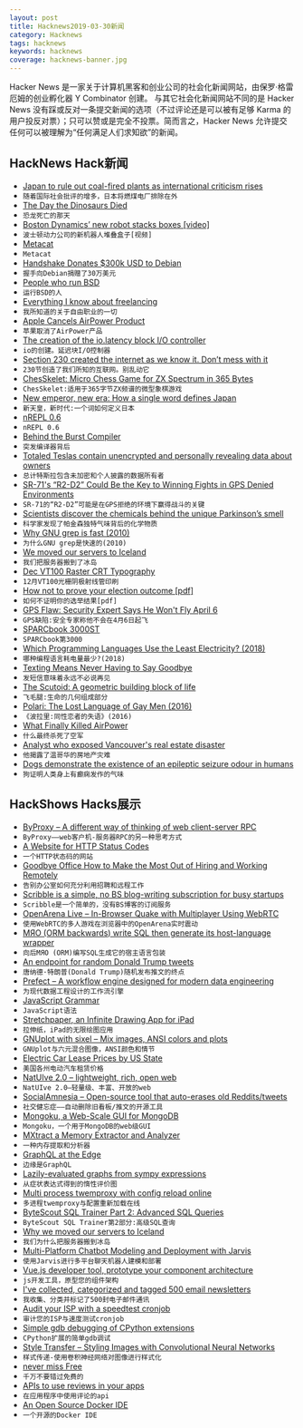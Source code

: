 ```yaml
---
layout: post
title: Hacknews2019-03-30新闻
category: Hacknews
tags: hacknews
keywords: hacknews
coverage: hacknews-banner.jpg
---
```


Hacker News 是一家关于计算机黑客和创业公司的社会化新闻网站，由保罗·格雷厄姆的创业孵化器 Y Combinator 创建。
与其它社会化新闻网站不同的是 Hacker News 没有踩或反对一条提交新闻的选项（不过评论还是可以被有足够 Karma 的用户投反对票）；只可以赞或是完全不投票。简而言之，Hacker News 允许提交任何可以被理解为“任何满足人们求知欲”的新闻。

## HackNews Hack新闻


- [Japan to rule out coal-fired plants as international criticism rises](http://www.asahi.com/ajw/articles/AJ201903280066.html)
- `随着国际社会批评的增多，日本将燃煤电厂排除在外`
- [The Day the Dinosaurs Died](https://www.newyorker.com/magazine/2019/04/08/the-day-the-dinosaurs-died)
- `恐龙死亡的那天`
- [Boston Dynamics’ new robot stacks boxes [video]](https://www.youtube.com/watch?v=5iV_hB08Uns)
- `波士顿动力公司的新机器人堆叠盒子[视频]`
- [Metacat](http://science.slc.edu/~jmarshall/metacat/)
- `Metacat`
- [Handshake Donates $300k USD to Debian](https://www.debian.org/News/2019/20190329)
- `握手向Debian捐赠了30万美元`
- [People who run BSD](https://runbsd.info/)
- `运行BSD的人`
- [Everything I know about freelancing](https://andyadams.org/everything-i-know-about-freelancing/)
- `我所知道的关于自由职业的一切`
- [Apple Cancels AirPower Product](https://techcrunch.com/2019/03/29/apple-cancels-airpower-product-citing-inability-to-meet-its-high-standards-for-hardware/)
- `苹果取消了AirPower产品`
- [The creation of the io.latency block I/O controller](https://lwn.net/Articles/782876/)
- `io的创建。延迟块I/O控制器`
- [Section 230 created the internet as we know it. Don’t mess with it](https://www.latimes.com/opinion/op-ed/la-oe-kosseff-section-230-internet-20190329-story.html)
- `230节创造了我们所知的互联网。别乱动它`
- [ChesSkelet: Micro Chess Game for ZX Spectrum in 365 Bytes](http://chesskelet.x10host.com/)
- `ChesSkelet:适用于365字节ZX频谱的微型象棋游戏`
- [New emperor, new era: How a single word defines Japan](https://www.bbc.co.uk/news/world-asia-47729398)
- `新天皇，新时代:一个词如何定义日本`
- [nREPL 0.6](https://metaredux.com/posts/2019/03/29/nrepl-0-6.html)
- `nREPL 0.6`
- [Behind the Burst Compiler](https://xoofx.com/blog/2019/03/28/behind-the-burst-compiler/)
- `突发编译器背后`
- [Totaled Teslas contain unencrypted and personally revealing data about owners](https://www.cnbc.com/2019/03/29/tesla-model-3-keeps-data-like-crash-videos-location-phone-contacts.html)
- `总计特斯拉包含未加密和个人披露的数据所有者`
- [SR-71&#39;s “R2-D2” Could Be the Key to Winning Fights in GPS Denied Environments](https://www.thedrive.com/the-war-zone/17207/sr-71s-r2-d2-could-be-the-key-to-winning-future-fights-in-gps-denied-environments)
- `SR-71的“R2-D2”可能是在GPS拒绝的环境下赢得战斗的关键`
- [Scientists discover the chemicals behind the unique Parkinson’s smell](https://www.economist.com/science-and-technology/2019/03/30/scientists-discover-the-chemicals-behind-the-unique-parkinsons-smell)
- `科学家发现了帕金森独特气味背后的化学物质`
- [Why GNU grep is fast (2010)](https://lists.freebsd.org/pipermail/freebsd-current/2010-August/019310.html)
- `为什么GNU grep是快速的(2010)`
- [We moved our servers to Iceland](https://blog.simpleanalytics.io/why-we-moved-our-servers-to-iceland)
- `我们把服务器搬到了冰岛`
- [Dec VT100 Raster CRT Typography](https://www.masswerk.at/nowgobang/2019/dec-crt-typography)
- `12月VT100光栅阴极射线管印刷`
- [How not to prove your election outcome [pdf]](https://people.eng.unimelb.edu.au/vjteague/HowNotToProveElectionOutcome.pdf)
- `如何不证明你的选举结果[pdf]`
- [GPS Flaw: Security Expert Says He Won&#39;t Fly April 6](https://www.tomsguide.com/us/gps-mini-y2k-rsa2019,news-29583.html)
- `GPS缺陷:安全专家称他不会在4月6日起飞`
- [SPARCbook 3000ST](http://triosdevelopers.com/jason.eckert/blog/Entries/2019/3/14_SPARCbook_3000ST_-_The_coolest_90s_laptop.html)
- `SPARCbook第3000`
- [Which Programming Languages Use the Least Electricity? (2018)](https://thenewstack.io/which-programming-languages-use-the-least-electricity)
- `哪种编程语言耗电量最少?(2018)`
- [Texting Means Never Having to Say Goodbye](https://slate.com/technology/2019/03/texting-slack-internet-conversation-goodbye.html)
- `发短信意味着永远不必说再见`
- [The Scutoid: A geometric building block of life](http://chalkdustmagazine.com/blog/the-scutoid-a-geometric-building-block-of-life/)
- `飞毛腿:生命的几何组成部分`
- [Polari: The Lost Language of Gay Men (2016)](https://www.lancaster.ac.uk/staff/bakerjp/polari/home.htm)
- `《波拉里:同性恋者的失语》(2016)`
- [What Finally Killed AirPower](https://ifixit.org/blog/14883/what-finally-killed-airpower/)
- `什么最终杀死了空军`
- [Analyst who exposed Vancouver&#39;s real estate disaster](https://www.macleans.ca/economy/realestateeconomy/andy-yan-the-analyst-who-exposed-vancouvers-real-estate-disaster/)
- `他揭露了温哥华的房地产灾难`
- [Dogs demonstrate the existence of an epileptic seizure odour in humans](https://www.nature.com/articles/s41598-019-40721-4)
- `狗证明人类身上有癫痫发作的气味`


## HackShows Hacks展示

- [ ByProxy – A different way of thinking of web client-server RPC](https://github.com/pshihn/byproxy)
- `ByProxy——web客户机-服务器RPC的另一种思考方式`
- [ A Website for HTTP Status Codes](https://statuses.now.sh/)
- `一个HTTP状态码的网站`
- [ Goodbye Office How to Make the Most Out of Hiring and Working Remotely](https://www.mironichev.com/goodbye-office-book)
- `告别办公室如何充分利用招聘和远程工作`
- [ Scribble is a simple, no BS blog-writing subscription for busy startups](https://news.ycombinator.com/item?id=19503726)
- `Scribble是一个简单的，没有BS博客的订阅服务`
- [ OpenArena Live – In-Browser Quake with Multiplayer Using WebRTC](https://openarena.live/?src=hnn)
- `使用WebRTC的多人游戏在浏览器中的OpenArena实时震动`
- [ MЯO (ORM backwards) write SQL then generate its host-language wrapper](https://marketplace.visualstudio.com/items?itemName=bbsimonbb.QueryFirst&amp;c=14)
- `向后MЯO (ORM)编写SQL生成它的宿主语言包装`
- [ An endpoint for random Donald Trump tweets](https://www.trumptweets.rest/)
- `唐纳德·特朗普(Donald Trump)随机发布推文的终点`
- [ Prefect – A workflow engine designed for modern data engineering](https://github.com/PrefectHQ/prefect)
- `为现代数据工程设计的工作流引擎`
- [ JavaScript Grammar](http://www.javascriptgrammar.com/)
- `JavaScript语法`
- [ Stretchpaper, an Infinite Drawing App for iPad](http://stretchpaper.com)
- `拉伸纸，iPad的无限绘图应用`
- [ GNUplot with sixel – Mix images, ANSI colors and plots](https://github.com/csdvrx/sixel-gnuplot)
- `GNUplot与六元混合图像，ANSI颜色和情节`
- [ Electric Car Lease Prices by US State](https://electrification.cc/)
- `美国各州电动汽车租赁价格`
- [ NatUIve 2.0 – lightweight, rich, open web](https://natuive.net/)
- `NatUIve 2.0—轻量级、丰富、开放的web`
- [ SocialAmnesia – Open-source tool that auto-erases old Reddits/tweets](https://github.com/Nick-Gottschlich/Social-Amnesia)
- `社交健忘症——自动删除旧看板/推文的开源工具`
- [ Mongoku, a Web-Scale GUI for MongoDB](https://github.com/huggingface/Mongoku)
- `Mongoku，一个用于MongoDB的web级GUI`
- [ MXtract a Memory Extractor and Analyzer](https://github.com/rek7/mXtract)
- `一种内存提取和分析器`
- [ GraphQL at the Edge](https://github.com/stackpath/edgeengine-examples/tree/master/graphql)
- `边缘是GraphQL`
- [ Lazily-evaluated graphs from sympy expressions](https://github.com/timkpaine/tributary/blob/master/examples/lazy_sympy_blackscholes.ipynb)
- `从症状表达式得到的惰性评价图`
- [ Multi process twemproxy with config reload online](https://github.com/meitu/twemproxy)
- `多进程twemproxy与配置重新加载在线`
- [ ByteScout SQL Trainer Part 2: Advanced SQL Queries](https://app.bytescout.com/sql-trainer/index.html?course=sql-advanced)
- `ByteScout SQL Trainer第2部分:高级SQL查询`
- [ Why we moved our servers to Iceland](https://blog.simpleanalytics.io/why-we-moved-our-servers-to-iceland?ref=news.ycombinator.com)
- `我们为什么把服务器搬到冰岛`
- [ Multi-Platform Chatbot Modeling and Deployment with Jarvis](https://modeling-languages.com/multi-platform-chatbot-modeling-deployment-jarvis/)
- `使用Jarvis进行多平台聊天机器人建模和部署`
- [ Vue.js developer tool, prototype your component architecture](https://prevue.io/)
- `js开发工具，原型您的组件架构`
- [ I&#39;ve collected, categorized and tagged 500 email newsletters](https://unread.it/directory)
- `我收集、分类并标记了500封电子邮件通讯`
- [ Audit your ISP with a speedtest cronjob](https://github.com/igomez10/speedInspectorRPI)
- `审计您的ISP与速度测试cronjob`
- [ Simple gdb debugging of CPython extensions](https://github.com/mjbryant/python-extension-gdb-example)
- `CPython扩展的简单gdb调试`
- [ Style Transfer – Styling Images with Convolutional Neural Networks](https://towardsdatascience.com/style-transfer-styling-images-with-convolutional-neural-networks-7d215b58f461)
- `样式传递-使用卷积神经网络对图像进行样式化`
- [ never miss Free](https://trial.land)
- `千万不要错过免费的`
- [ APIs to use reviews in your apps](https://www.reviewshake.com/supervisor)
- `在应用程序中使用评论的api`
- [ An Open Source Docker IDE](https://github.com/zubairq/yazz)
- `一个开源的Docker IDE`


